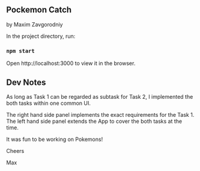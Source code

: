 ## Pockemon Catch
by Maxim Zavgorodniy

In the project directory, run:
### `npm start`

Open http://localhost:3000 to view it in the browser.

## Dev Notes
As long as Task 1 can be regarded as subtask for Task 2, I implemented the both tasks within one common UI.

The right hand side panel implements the exact requirements for the Task 1. The left hand side panel extends the App to cover the both tasks at the time.

It was fun to be working on Pokemons!

Cheers

Max


